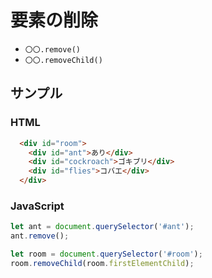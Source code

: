 # 要素の削除
- `〇〇.remove()`
- `〇〇.removeChild()`

## サンプル
### HTML
```HTML
  <div id="room">
    <div id="ant">あり</div>
    <div id="cockroach">ゴキブリ</div>
    <div id="flies">コバエ</div>
  </div>
```

### JavaScript
```JavaScript
let ant = document.querySelector('#ant');
ant.remove();

let room = document.querySelector('#room');
room.removeChild(room.firstElementChild);
```